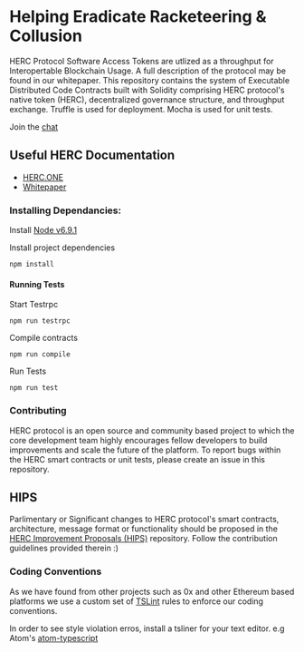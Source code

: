 # Helping Eradicate Racketeering & Collusion

HERC Protocol Software Access Tokens are utlized as a throughput for Interopertable Blockchain Usage. A full description of the protocol may be found in our whitepaper. This repository contains the system of Executable Distributed Code Contracts built with Solidity comprising HERC protocol's native token (HERC), decentralized governance structure, and throughput exchange. 
Truffle is used for deployment. Mocha is used for unit tests. 

Join the [chat](https:discord.gg/g52zM5)

## Useful HERC Documentation

 * [HERC.ONE](https://herc.one)
 * [Whitepaper](https://github.com/hercone/whitepaper)

### Installing Dependancies: 


Install [Node v6.9.1](https://nodejs.org/en/download/)

Install project dependencies

```
npm install
```

#### Running Tests

Start Testrpc
```
npm run testrpc
```
Compile contracts
```
npm run compile
```
Run Tests
```
npm run test
```

### Contributing	

HERC protocol is an open source and community based project to which the core development team highly encourages fellow developers to build improvements and scale the future of the platform. 
To report bugs within the HERC smart contracts or unit tests, please create an issue in this repository. 

## HIPS
Parlimentary or Significant changes to HERC protocol's smart contracts, architecture, message format or functionality should be proposed in the 
[HERC Improvement Proposals (HIPS)](https://github.com/hercone/hips) repository. Follow the contribution guidelines provided therein :) 

### Coding Conventions
As we have found from other projects such as 0x and other Ethereum based platforms we use a custom set of [TSLint](https://palantir.github.io/tslint/) rules to enforce our coding conventions. 

In order to see style violation erros, install a tsliner for your text editor. e.g Atom's [atom-typescript](https://atom.io/packages/atom-typescript)
